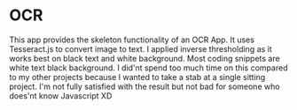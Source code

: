 # OCR

This app provides the skeleton functionality of an OCR App. It uses Tesseract.js to convert image to text. I applied inverse thresholding as it works best on black text and white background. Most coding snippets are white text black background. I did'nt spend too much time on this compared to my other projects because I wanted to take a stab at a single sitting project. I'm not fully satisfied with the result but not bad for someone who does'nt know Javascript XD
